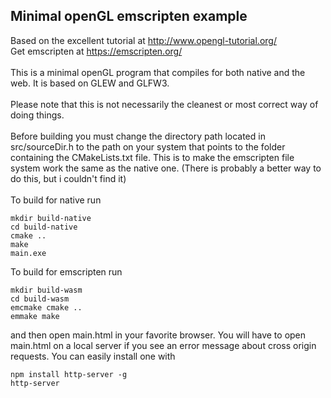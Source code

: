 <h2>
Minimal openGL emscripten example
</h2>
Based on the excellent tutorial at 
<a href="http://www.opengl-tutorial.org/">http://www.opengl-tutorial.org/</a>
<br>
Get emscripten at <a href="https://emscripten.org/">https://emscripten.org/</a>
<br>
<br>
This is a minimal openGL program that compiles for both native and the web. It is based on GLEW and GLFW3.
<br>
<br>
Please note that this is not necessarily the cleanest or most correct way of doing things.
<br>
<br>
Before building you must change the directory path located in src/sourceDir.h to the path on your system that points to the folder containing the CMakeLists.txt file.
This is to make the emscripten file system work the same as the native one. (There is probably a better way to do this, but i couldn't find it)
<br>
<br>
To build for native run

```commandline
mkdir build-native
cd build-native
cmake ..
make
main.exe
```
 
To build for emscripten run

```commandline
mkdir build-wasm
cd build-wasm
emcmake cmake ..
emmake make
```
and then open main.html in your favorite browser. 
You will have to open main.html on a local server if you see an error message about cross origin requests. You can easily install one with 

```commandline
npm install http-server -g
http-server
```

